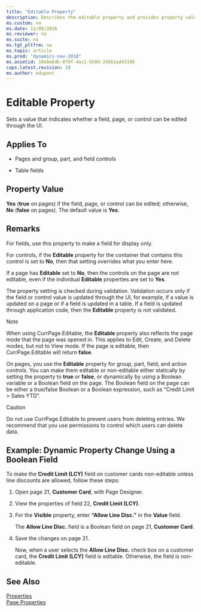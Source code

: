 ```yaml
---
title: "Editable Property"
description: Describes the editable property and provides property value and an example.
ms.custom: na
ms.date: 12/08/2016
ms.reviewer: na
ms.suite: na
ms.tgt_pltfrm: na
ms.topic: article
ms.prod: "dynamics-nav-2018"
ms.assetid: 10e8a6db-079f-4ac1-b589-245b1ad43196
caps.latest.revision: 18
ms.author: edupont
---
```

# Editable Property
Sets a value that indicates whether a field, page, or control can be edited through the UI.  

## Applies To  

-   Pages and group, part, and field controls  

-   Table fields  

## Property Value  
 **Yes** \(**true** on pages\) if the field, page, or control can be edited; otherwise, **No** \(**false** on pages\). The default value is **Yes**.  

## Remarks  
 For fields, use this property to make a field for display only.  

 For controls, if the **Editable** property for the container that contains this control is set to **No**, then that setting overrides what you enter here.  

 If a page has **Editable** set to **No**, then the controls on the page are not editable, even if the individual **Editable** properties are set to **Yes**.  

 The property setting is checked during validation. Validation occurs only if the field or control value is updated through the UI, for example, if a value is updated on a page or if a field is updated in a table. If a field is updated through application code, then the **Editable** property is not validated.  

> [!NOTE]  
>  When using CurrPage.Editable, the **Editable** property also reflects the page mode that the page was opened in. This applies to Edit, Create, and Delete modes, but not to View mode. If the page is editable, then CurrPage.Editable will return **false**.  

 On pages, you use the **Editable** property for group, part, field, and action controls. You can make them editable or non-editable either statically by setting the property to **true** or **false**, or dynamically by using a Boolean variable or a Boolean field on the page. The Boolean field on the page can be either a true/false Boolean or a Boolean expression, such as “Credit Limit > Sales YTD”.  

> [!CAUTION]  
>  Do not use CurrPage.Editable to prevent users from deleting entries. We recommend that you use permissions to control which users can delete data.  

## Example: Dynamic Property Change Using a Boolean Field  
 To make the **Credit Limit \(LCY\)** field on customer cards non-editable unless line discounts are allowed, follow these steps:  

1. Open page 21, **Customer Card**, with Page Designer.  

2. View the properties of field 22, **Credit Limit \(LCY\)**.  

3. For the **Visible** property, enter **“Allow Line Disc.”** in the **Value** field.  

    The **Allow Line Disc.** field is a Boolean field on page 21, **Customer Card**.  

4. Save the changes on page 21.  

   Now, when a user selects the **Allow Line Disc.** check box on a customer card, the **Credit Limit \(LCY\)** field is editable. Otherwise, the field is non-editable.  

## See Also  
 [Properties](Properties.md)   
 [Page Properties](Page-Properties.md)
